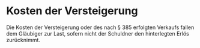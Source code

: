 # Kosten der Versteigerung

Die Kosten der Versteigerung oder des nach § 385 erfolgten Verkaufs fallen dem Gläubiger zur Last, sofern nicht der Schuldner den hinterlegten Erlös zurücknimmt.